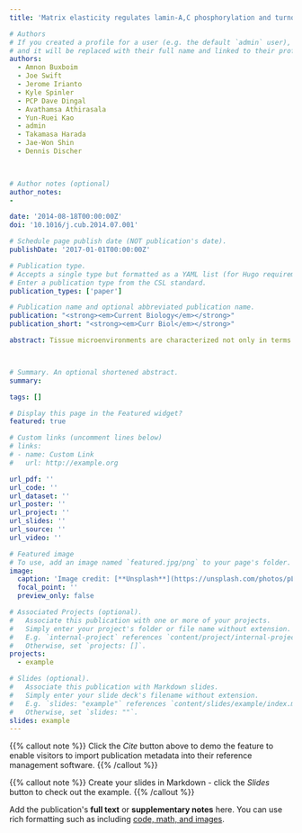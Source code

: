 ```yaml
---
title: 'Matrix elasticity regulates lamin-A,C phosphorylation and turnover with feedback to actomyosin'

# Authors
# If you created a profile for a user (e.g. the default `admin` user), write the username (folder name) here
# and it will be replaced with their full name and linked to their profile.
authors:
  - Amnon Buxboim
  - Joe Swift
  - Jerome Irianto
  - Kyle Spinler
  - PCP Dave Dingal
  - Avathamsa Athirasala
  - Yun-Ruei Kao
  - admin
  - Takamasa Harada
  - Jae-Won Shin
  - Dennis Discher

  

# Author notes (optional)
author_notes:
- 

date: '2014-08-18T00:00:00Z'
doi: '10.1016/j.cub.2014.07.001'

# Schedule page publish date (NOT publication's date).
publishDate: '2017-01-01T00:00:00Z'

# Publication type.
# Accepts a single type but formatted as a YAML list (for Hugo requirements).
# Enter a publication type from the CSL standard.
publication_types: ['paper']

# Publication name and optional abbreviated publication name.
publication: "<strong><em>Current Biology</em></strong>"
publication_short: "<strong><em>Curr Biol</em></strong>"

abstract: Tissue microenvironments are characterized not only in terms of chemical composition but also by collective properties such as stiffness, which influences the contractility of a cell, its adherent morphology, and even differentiation. The nucleoskeletal protein lamin-A,C increases with matrix stiffness, confers nuclear mechanical properties, and influences differentiation of mesenchymal stem cells (MSCs), whereas B-type lamins remain relatively constant. Here we show in single-cell analyses that matrix stiffness couples to myosin-II activity to promote lamin-A,C dephosphorylation at Ser22, which regulates turnover, lamina physical properties, and actomyosin expression. Lamin-A,C phosphorylation is low in interphase versus dividing cells, and its levels rise with states of nuclear rounding in which myosin-II generates little to no tension. Phosphorylated lamin-A,C localizes to nucleoplasm, and phosphorylation is enriched on lamin-A,C fragments and is suppressed by a cyclin-dependent kinase (CDK) inhibitor. Lamin-A,C knockdown in primary MSCs suppresses transcripts predominantly among actomyosin genes, especially in the serum response factor (SRF) pathway. Levels of myosin-IIA thus parallel levels of lamin-A,C, with phosphosite mutants revealing a key role for phosphoregulation. In modeling the system as a parsimonious gene circuit, we show that tension-dependent stabilization of lamin-A,C and myosin-IIA can suitably couple nuclear and cell morphology downstream of matrix mechanics.



# Summary. An optional shortened abstract.
summary: 

tags: []

# Display this page in the Featured widget?
featured: true

# Custom links (uncomment lines below)
# links:
# - name: Custom Link
#   url: http://example.org

url_pdf: ''
url_code: ''
url_dataset: ''
url_poster: ''
url_project: ''
url_slides: ''
url_source: ''
url_video: ''

# Featured image
# To use, add an image named `featured.jpg/png` to your page's folder.
image:
  caption: 'Image credit: [**Unsplash**](https://unsplash.com/photos/pLCdAaMFLTE)'
  focal_point: ''
  preview_only: false

# Associated Projects (optional).
#   Associate this publication with one or more of your projects.
#   Simply enter your project's folder or file name without extension.
#   E.g. `internal-project` references `content/project/internal-project/index.md`.
#   Otherwise, set `projects: []`.
projects:
  - example

# Slides (optional).
#   Associate this publication with Markdown slides.
#   Simply enter your slide deck's filename without extension.
#   E.g. `slides: "example"` references `content/slides/example/index.md`.
#   Otherwise, set `slides: ""`.
slides: example
---
```


{{% callout note %}}
Click the _Cite_ button above to demo the feature to enable visitors to import publication metadata into their reference management software.
{{% /callout %}}

{{% callout note %}}
Create your slides in Markdown - click the _Slides_ button to check out the example.
{{% /callout %}}

Add the publication's **full text** or **supplementary notes** here. You can use rich formatting such as including [code, math, and images](https://docs.hugoblox.com/content/writing-markdown-latex/).

